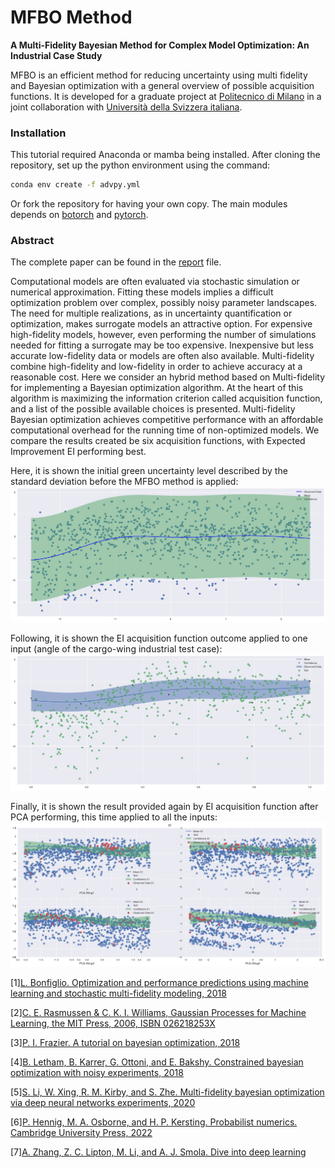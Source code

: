 # MFBO Method
**A Multi-Fidelity Bayesian Method for Complex Model Optimization: An Industrial Case Study**

MFBO is an efficient method for reducing uncertainty using multi fidelity and Bayesian optimization with a general overview of possible acquisition functions. It is developed for a graduate project at [Politecnico di Milano](https://www.polimi.it/) in a joint collaboration with [Università della Svizzera italiana](https://www.usi.ch).

### Installation
This tutorial required Anaconda or mamba being installed. After cloning the repository, set up the python environment using the command:
```sh
conda env create -f advpy.yml
```
Or fork the repository for having your own copy. The main modules depends on [botorch](https://botorch.org/) and [pytorch](https://pytorch.org/).

### Abstract
The complete paper can be found in the [report](https://github.com/carls31/MFBO-Method/blob/main/Report_10601118.pdf) file.

Computational models are often evaluated via stochastic simulation or numerical approximation. Fitting these models implies a difficult optimization problem over complex, possibly noisy parameter landscapes. The need for multiple realizations, as in uncertainty quantification or optimization, makes surrogate models an attractive option. For expensive high-fidelity models, however, even performing the number of simulations needed for fitting a surrogate may be too expensive. Inexpensive but less accurate low-fidelity data or models are often also available. Multi-fidelity combine high-fidelity and low-fidelity in order to achieve accuracy at a reasonable cost. Here we consider an hybrid method based on Multi-fidelity for implementing a Bayesian optimization algorithm. At the heart of this algorithm is maximizing the information criterion called acquisition function, and a list of the possible available choices is presented. Multi-fidelity Bayesian optimization achieves competitive performance with an affordable computational overhead for the running time of non-optimized models. We compare the results created be six acquisition functions, with Expected Improvement EI performing best.

Here, it is shown the initial green uncertainty level described by the standard deviation before the MFBO method is applied:
![What is this](output_img/only_gp_wing0_PCA_resampled_same.png)

Following, it is shown the EI acquisition function outcome applied to one input (angle of the cargo-wing industrial test case):
![What is this](output_img/output_test4_alpha0.png)

Finally, it is shown the result provided again by EI acquisition function after PCA performing, this time applied to all the inputs:
![What is this](output_img/EI_model_pca_3000_singlobj.png)

[1][L. Bonfiglio. Optimization and performance predictions using machine learning and
stochastic multi-fidelity modeling, 2018](https://web.mit.edu/~bonfi/www/multi-fidelity.html)

[2][C. E. Rasmussen & C. K. I. Williams, Gaussian Processes for Machine Learning, the MIT Press, 2006, ISBN 026218253X](http://gaussianprocess.org/gpml/)

[3][P. I. Frazier. A tutorial on bayesian optimization,
2018](https://arxiv.org/abs/1807.02811)

[4][B. Letham, B. Karrer, G. Ottoni, and E. Bakshy. Constrained bayesian optimization
with noisy experiments, 2018](https://arxiv.org/abs/1706.07094)

[5][S. Li, W. Xing, R. M. Kirby, and S. Zhe. Multi-fidelity bayesian optimization via deep
neural networks experiments, 2020](https://proceedings.neurips.cc/paper/2020/hash/60e1deb043af37db5ea4ce9ae8d2c9ea-Abstract.html)

[6][P. Hennig, M. A. Osborne, and H. P. Kersting. Probabilist numerics. Cambridge
University Press, 2022]( https://doi.org/10.1017/9781316681411)

[7][A. Zhang, Z. C. Lipton, M. Li, and A. J. Smola. Dive into deep learning](https://d2l.ai/)
